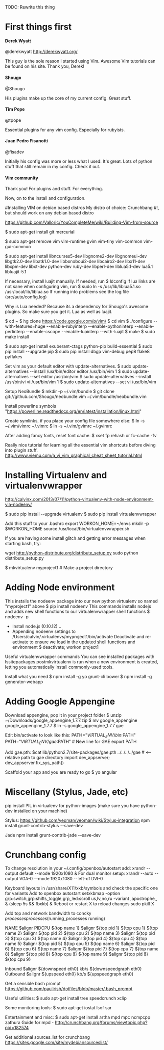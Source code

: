 TODO: Rewrite this thing

First things first
=====================

#### Derek Wyatt ####
@derekwyatt
http://derekwyatt.org/

This guy is the sole reason I started using Vim.
Awesome Vim tutorials can be found on his site.
Thank you, Derek!

#### Shougo ####
@Shougo

His plugins make up the core of my current config. Great stuff.

#### Tim Pope ####
@tpope

Essential plugins for any vim config.
Especially for rubyists.

#### Juan Pedro Fisanotti ###
@fisadev

Initially his config was more or less what I used.
It's great. Lots of python stuff that still remain in my config.
Check it out.

#### Vim community ####
Thank you! For plugins and stuff. For everything.

Now, on to the install and configuration.

#Installing VIM on debian based distros
My distro of choice: Crunchbang #!, but should work on any debian based distro

https://github.com/Valloric/YouCompleteMe/wiki/Building-Vim-from-source

$ sudo apt-get install git mercurial

$ sudo apt-get remove vim vim-runtime gvim vim-tiny vim-common vim-gui-common

$ sudo apt-get install libncurses5-dev libgnome2-dev libgnomeui-dev
libgtk2.0-dev libatk1.0-dev libbonoboui2-dev
libcairo2-dev libx11-dev libxpm-dev libxt-dev python-dev ruby-dev
libperl-dev liblua5.1-dev lua5.1 libluajit-5.1

If necessary, install luajit manually. If needed, run
$ ldconfig
If lua links are not sane when configuring vim, run
$ sudo ln -s /usr/lib/liblua5.1.so /usr/local/lib/liblua.so
If running into problems see the log file (src/auto/config.log)

Why is Lua needed? Because its a dependency for Shougo's awesome plugins.
So make sure you get it. Lua as well as luajit.

$ cd ~
$ hg clone https://code.google.com/p/vim/
$ cd vim
$ ./configure --with-features=huge
            --enable-rubyinterp
            --enable-pythoninterp
            --enable-perlinterp
            --enable-cscope
            --enable-luainterp
            --with-luajit
$ make
$ sudo make install

$ sudo apt-get install exuberant-ctags python-pip build-essential
$ sudo pip install --upgrade pip
$ sudo pip install dbgp vim-debug pep8 flake8 pyflakes

Set vim as your default editor with update-alternatives.
$ sudo update-alternatives --install /usr/bin/editor editor /usr/bin/vim 1
$ sudo update-alternatives --set editor /usr/bin/vim
$ sudo update-alternatives --install /usr/bin/vi vi /usr/bin/vim 1
$ sudo update-alternatives --set vi /usr/bin/vim

Setup NeoBundle
$ mkdir -p ~/.vim/bundle
$ git clone git://github.com/Shougo/neobundle.vim ~/.vim/bundle/neobundle.vim

Install powerline symbols
"https://powerline.readthedocs.org/en/latest/installation/linux.html"

Create symlinks, if you place your config file somewhere else:
$ ln -s ~/.vim/vimrc ~/.vimrc
$ ln -s ~/.vim/gvimrc ~/.gvimrc

After adding fancy fonts, reset font cache:
$ xset fp rehash or fc-cache -fv

Really nice tutorial for learning all the essential vim shortcuts
before diving into plugin stuff.
http://www.viemu.com/a_vi_vim_graphical_cheat_sheet_tutorial.html


# Installing Virtualenv and virtualenvwrapper
http://calvinx.com/2013/07/11/python-virtualenv-with-node-environment-via-nodeenv/

$ sudo pip install --upgrade virtualenv
$ sudo pip install virtualenvwrapper

Add this stuff to your .bashrc
export WORKON_HOME=~/envs
mkdir -p $WORKON_HOME
source /usr/local/bin/virtualenvwrapper.sh

If you are having some install glitch and getting error messages when starting bash, try:

wget http://python-distribute.org/distribute_setup.py
sudo python distribute_setup.py


$ mkvirtualenv myproject1 # Make a project directory

# Adding Node environment
 This installs the nodeenv package into our new python virtualenv so named "myproject1" above
$ pip install nodeenv
This commands installs nodejs and adds new shell functions to our virtualenvwrapper shell functions
$ nodeenv -p
* Install node.js (0.10.12) ..
* Appending nodeenv settings to /Users/calvin/.virtualenvs/myproject1/bin/activate
Deactivate and re-activate to ensure we load in the updated shell functions and environment
$ deactivate; workon project1

Useful virtualenvwrapper commands
You can see installed packages with lssitepackages
postmkvirtualenv is run when a new environment is created, letting you automatically install commonly-used tools.

Install what you need
$ npm install -g yo grunt-cli bower
$ npm install -g generator-webapp


# Adding Google Appengine
Download appengine, pop it in your project folder
$ unzip ~/Downloads/google_appengine_1.7.7.zip
$ mv google_appengine google_appengine_1.7.7
$ ln -s google_appengine_1.7.7 gae

Edit bin/activate to look like this:
PATH="$VIRTUAL_ENV/bin:$PATH"
PATH="$VIRTUAL_ENV/gae:$PATH"   # New line for GAE
export PATH

Add gae.pth:
$cat lib/python2.7/site-packages/gae.pth
../../../../gae  # <-- relative path to gae directory
import dev_appserver; dev_appserver.fix_sys_path()

Scaffold your app and you are ready to go
$ yo angular


# Miscellany (Stylus, Jade, etc)
pip install PIL in virtualenv for python-images (make sure you have python-dev
installed on your machine)

Stylus:
https://github.com/yeoman/yeoman/wiki/Stylus-integration
npm install grunt-contrib-stylus --save-dev

Jade
npm install grunt-contrib-jade --save-dev

# Crunchbang config
To change resolution in your ~/.config/openbox/autostart add:
xrandr --output default --mode 1920x1080 &
For dual monitor setup:
xrandr --auto --output VGA-0 --mode 1920x1080 --left-of DVI-0

Keyboard layouts in /usr/share/X11/xkb/symbols and check the specific one for variants
Add to openbox autostart
setxkbmap -option grp:switch,grp:shifts_toggle,grp_led:scroll us,lv,no,ru -variant ,apostrophe,, &
(sleep 5s && fbxkb) &
Reboot or restart X to reload changes
sudo pkill X

Add top and network bandwidth to concky
$processes processes ($running_processes running)

NAME $alignr PIDCPU
${top name 1} $alignr ${top pid 1} ${top cpu 1}
${top name 2} $alignr ${top pid 2} ${top cpu 2}
${top name 3} $alignr ${top pid 3} ${top cpu 3}
${top name 4} $alignr ${top pid 4} ${top cpu 4}
${top name 5} $alignr ${top pid 5} ${top cpu 5}
${top name 6} $alignr ${top pid 6} ${top cpu 6}
${top name 7} $alignr ${top pid 7} ${top cpu 7}
${top name 8} $alignr ${top pid 8} ${top cpu 8}
${top name 9} $alignr ${top pid 8} ${top cpu 9}

Inbound $alignr ${downspeed eth0} kb/s
${downspeedgraph eth0}
Outbound $alignr ${upspeed eth0} kb/s
${upspeedgraph eth0}

Get a sensible bash prompt
https://github.com/paulirish/dotfiles/blob/master/.bash_prompt

Useful utilities:
$ sudo apt-get install tree speedcrunch xclip

Some monitoring tools:
$ sudo apt-get iostat lsof sar

Entertainment and misc:
$ sudo apt-get install artha mpd mpc ncmpcpp zathura
Guide for mpd - http://crunchbang.org/forums/viewtopic.php?pid=182574

Get additional sources.list for crunchbang
https://sites.google.com/site/mydebiansourceslist/




